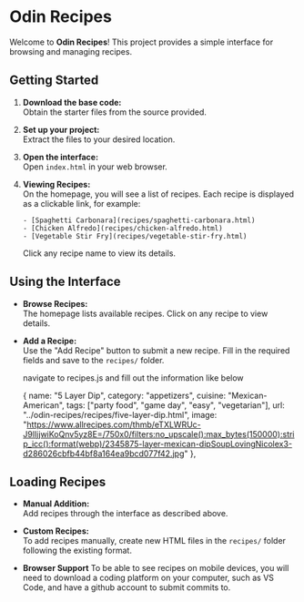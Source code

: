 # Odin Recipes

Welcome to **Odin Recipes**! This project provides a simple interface for browsing and managing recipes.

## Getting Started

1. **Download the base code:**  
    Obtain the starter files from the source provided.

2. **Set up your project:**  
    Extract the files to your desired location.

3. **Open the interface:**  
    Open `index.html` in your web browser.

4. **Viewing Recipes:**  
    On the homepage, you will see a list of recipes. Each recipe is displayed as a clickable link, for example:
    ```
    - [Spaghetti Carbonara](recipes/spaghetti-carbonara.html)
    - [Chicken Alfredo](recipes/chicken-alfredo.html)
    - [Vegetable Stir Fry](recipes/vegetable-stir-fry.html)
    ```
    Click any recipe name to view its details.

## Using the Interface

- **Browse Recipes:**  
  The homepage lists available recipes. Click on any recipe to view details.

- **Add a Recipe:**  
  Use the "Add Recipe" button to submit a new recipe. Fill in the required fields and save to the `recipes/` folder.

  navigate to recipes.js and fill out the information like below

    { 
    name: "5 Layer Dip", 
    category: "appetizers", 
    cuisine: "Mexican-American", 
    tags: ["party food", "game day", "easy", "vegetarian"], 
    url: "../odin-recipes/recipes/five-layer-dip.html", 
    image: "https://www.allrecipes.com/thmb/eTXLWRUc-J9lIjjwiKoQnv5yz8E=/750x0/filters:no_upscale():max_bytes(150000):strip_icc():format(webp)/2345875-layer-mexican-dipSoupLovingNicolex3-d286026cbfb44bf8a164ea9bcd077f42.jpg"
  },

## Loading Recipes

- **Manual Addition:**  
  Add recipes through the interface as described above.

- **Custom Recipes:**  
  To add recipes manually, create new HTML files in the `recipes/` folder following the existing format.

- **Browser Support**
    To be able to see recipes on mobile devices, you will need to download a coding platform on your computer, such as VS Code, and have a github account to submit commits to.